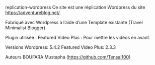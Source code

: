replication-wordpress
Ce site est une réplication Wordpress du site https://adventureblog.net/.

Fabriqué avec Wordpress à l’aide d’une Template existante (Travel Minimalist Blogger).

Plugin utilisée : Featured Video Plus : Pour mettre les vidéos en avant.

Versions
Wordpress: 5.4.2 Featured Video Plus: 2.3.3

Auteurs
BOUFARA Mustapha (https://github.com/Tensai100)
